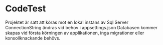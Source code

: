 # CodeTest
Projektet är satt att köras mot en lokal instans av Sql Server ConnectionString ändras vid behov i appsettings.json
Databasen kommer skapas vid första körningen av applikationen, inga migrationer eller konsollknackande behövs.
